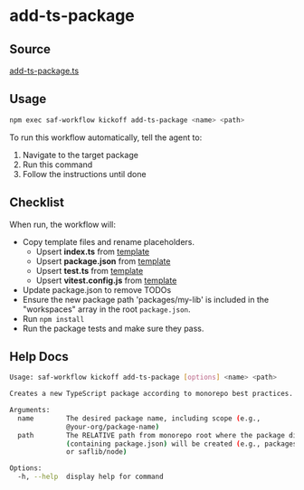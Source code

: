 # add-ts-package

## Source

[add-ts-package.ts](https://github.com/sderickson/saflib/blob/main/monorepo/workflows/add-ts-package.ts)

## Usage

```bash
npm exec saf-workflow kickoff add-ts-package <name> <path>
```

To run this workflow automatically, tell the agent to:

1. Navigate to the target package
2. Run this command
3. Follow the instructions until done

## Checklist

When run, the workflow will:

* Copy template files and rename placeholders.
  * Upsert **index.ts** from [template](https://github.com/sderickson/saflib/blob/main/monorepo/workflows/templates/index.ts)
  * Upsert **package.json** from [template](https://github.com/sderickson/saflib/blob/main/monorepo/workflows/templates/package.json)
  * Upsert **test.ts** from [template](https://github.com/sderickson/saflib/blob/main/monorepo/workflows/templates/test.ts)
  * Upsert **vitest.config.js** from [template](https://github.com/sderickson/saflib/blob/main/monorepo/workflows/templates/vitest.config.js)
* Update package.json to remove TODOs
* Ensure the new package path 'packages/my-lib' is included in the "workspaces" array in the root `package.json`.
* Run `npm install`
* Run the package tests and make sure they pass.


## Help Docs

```bash
Usage: saf-workflow kickoff add-ts-package [options] <name> <path>

Creates a new TypeScript package according to monorepo best practices.

Arguments:
  name        The desired package name, including scope (e.g.,
              @your-org/package-name)
  path        The RELATIVE path from monorepo root where the package directory
              (containing package.json) will be created (e.g., packages/my-lib
              or saflib/node)

Options:
  -h, --help  display help for command

```
